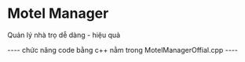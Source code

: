 # Motel Manager
Quản lý nhà trọ dễ dàng - hiệu quả


---- chức năng code bằng c++ nằm trong MotelManagerOffial.cpp ----
